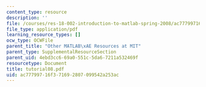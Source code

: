 ```yaml
---
content_type: resource
description: ''
file: /courses/res-18-002-introduction-to-matlab-spring-2008/ac77799716f371692807099542a253ac_tutorial08.pdf
file_type: application/pdf
learning_resource_types: []
ocw_type: OCWFile
parent_title: "Other MATLAB\xAE Resources at MIT"
parent_type: SupplementalResourceSection
parent_uid: 4ebd3cc6-69a0-551c-5da6-7211a532469f
resourcetype: Document
title: tutorial08.pdf
uid: ac777997-16f3-7169-2807-099542a253ac
---
```

